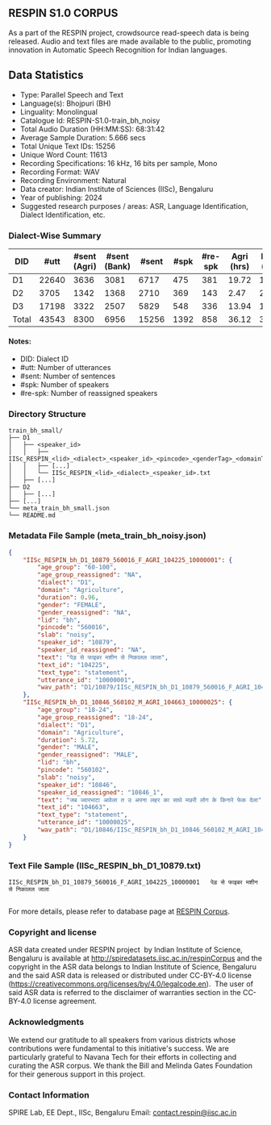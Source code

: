 ## RESPIN S1.0 CORPUS ##

As a part of the RESPIN project, crowdsource read-speech data is being released. Audio and text files
are made available to the public, promoting innovation in Automatic Speech Recognition for Indian languages.

## Data Statistics ##

- Type: Parallel Speech and Text
- Language(s): Bhojpuri (BH)
- Linguality: Monolingual
- Catalogue Id: RESPIN-S1.0-train_bh_noisy
- Total Audio Duration (HH:MM:SS): 68:31:42
- Average Sample Duration: 5.666 secs
- Total Unique Text IDs: 15256
- Unique Word Count: 11613
- Recording Specifications: 16 kHz, 16 bits per sample, Mono
- Recording Format: WAV
- Recording Environment: Natural
- Data creator: Indian Institute of Sciences (IISc), Bengaluru
- Year of publishing: 2024
- Suggested research purposes / areas: ASR, Language Identification, Dialect Identification, etc.

### Dialect-Wise Summary ###
| DID   | #utt | #sent (Agri) | #sent (Bank) | #sent | #spk | #re-spk | Agri (hrs) | Bank (hrs) | Total (hrs) |
|-------|------|--------------|--------------|-------|------|---------|------------|------------|-------------|
| D1 | 22640 | 3636 | 3081 | 6717 | 475 | 381 | 19.72 | 17.47 | 37.18 |
| D2 | 3705 | 1342 | 1368 | 2710 | 369 | 143 | 2.47 | 2.58 | 5.05 |
| D3 | 17198 | 3322 | 2507 | 5829 | 548 | 336 | 13.94 | 12.36 | 26.30 |
| Total | 43543 | 8300 | 6956 | 15256 | 1392 | 858 | 36.12 | 32.41 | 68.53 |



#### Notes:
- DID: Dialect ID
- #utt: Number of utterances
- #sent: Number of sentences
- #spk: Number of speakers
- #re-spk: Number of reassigned speakers

### Directory Structure ###
```
train_bh_small/
├── D1
│   ├── <speaker_id>
│   │   ├── IISc_RESPIN_<lid>_<dialect>_<speaker_id>_<pincode>_<genderTag>_<domainTag>_<text_id>_<uttid>.wav
│   │   ├── [...]
│   │   └── IISc_RESPIN_<lid>_<dialect>_<speaker_id>.txt
│   ├── [...]
├── D2
│   ├── [...]
├── [...]
└── meta_train_bh_small.json
└── README.md
```

### Metadata File Sample (meta_train_bh_noisy.json) ###

```json
{
    "IISc_RESPIN_bh_D1_10879_560016_F_AGRI_104225_10000001": {
        "age_group": "60-100",
        "age_group_reassigned": "NA",
        "dialect": "D1",
        "domain": "Agriculture",
        "duration": 0.96,
        "gender": "FEMALE",
        "gender_reassigned": "NA",
        "lid": "bh",
        "pincode": "560016",
        "slab": "noisy",
        "speaker_id": "10879",
        "speaker_id_reassigned": "NA",
        "text": "पेड़ से फाइबर मशीन से निकालल जाला",
        "text_id": "104225",
        "text_type": "statement",
        "utterance_id": "10000001",
        "wav_path": "D1/10879/IISc_RESPIN_bh_D1_10879_560016_F_AGRI_104225_10000001.wav"
    },
    "IISc_RESPIN_bh_D1_10846_560102_M_AGRI_104663_10000025": {
        "age_group": "18-24",
        "age_group_reassigned": "18-24",
        "dialect": "D1",
        "domain": "Agriculture",
        "duration": 5.72,
        "gender": "MALE",
        "gender_reassigned": "MALE",
        "lid": "bh",
        "pincode": "560102",
        "slab": "noisy",
        "speaker_id": "10846",
        "speaker_id_reassigned": "10846_1",
        "text": "जब ज्वारभाटा आवेला त उ अपना लहर का साथे मछरी लोग के किनारे फेक देला",
        "text_id": "104663",
        "text_type": "statement",
        "utterance_id": "10000025",
        "wav_path": "D1/10846/IISc_RESPIN_bh_D1_10846_560102_M_AGRI_104663_10000025.wav"
    }
}
```

### Text File Sample (IISc_RESPIN_bh_D1_10879.txt) ###
```
IISc_RESPIN_bh_D1_10879_560016_F_AGRI_104225_10000001	पेड़ से फाइबर मशीन से निकालल जाला


```

For more details, please refer to database page at [RESPIN Corpus](http://spiredatasets.iisc.ac.in/respinCorpus).

### Copyright and license ###

ASR data created under RESPIN project  by Indian Institute of Science, Bengaluru is available
at http://spiredatasets.iisc.ac.in/respinCorpus and the copyright in the ASR data belongs to
Indian Institute of Science, Bengaluru and the said ASR data is released or distributed under
CC-BY-4.0 license (https://creativecommons.org/licenses/by/4.0/legalcode.en).  The user of
said ASR data is referred to the disclaimer of warranties section in the CC-BY-4.0 license
agreement.


### Acknowledgments ###

We extend our gratitude to all speakers from various districts whose contributions were fundamental to this initiative's success.
We are particularly grateful to Navana Tech for their efforts in collecting and curating the ASR corpus.
We thank the Bill and Melinda Gates Foundation for their generous support in this project.

### Contact Information ###

SPIRE Lab, EE Dept., IISc, Bengaluru
Email: contact.respin@iisc.ac.in